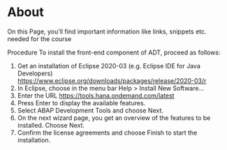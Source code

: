 # About

On this Page, you'll find important information like links, snippets etc. needed for the course

Procedure
To install the front-end component of ADT, proceed as follows:
1. Get an installation of Eclipse 2020-03 (e.g. Eclipse IDE for Java Developers)
https://www.eclipse.org/downloads/packages/release/2020-03/r
2. In Eclipse, choose in the menu bar Help > Install New Software...
3. Enter the URL https://tools.hana.ondemand.com/latest
4. Press Enter to display the available features.
5. Select ABAP Development Tools and choose Next.
6. On the next wizard page, you get an overview of the features to be installed. Choose Next.
7. Confirm the license agreements and choose Finish to start the installation.
